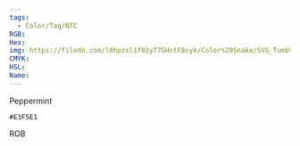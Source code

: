 ```yaml
---
tags:
  - Color/Tag/NTC
RGB:
Hex:
img: https://filedn.com/l0hpzxl1f01yT7GHxtF8cyk/Color%20Snake/SVG_Tumb%20Mass%20No%20Name/E3F5E1.svg
CMYK:
HSL:
Name:
---
```

Peppermint
```palette
#E3F5E1
```
RGB
